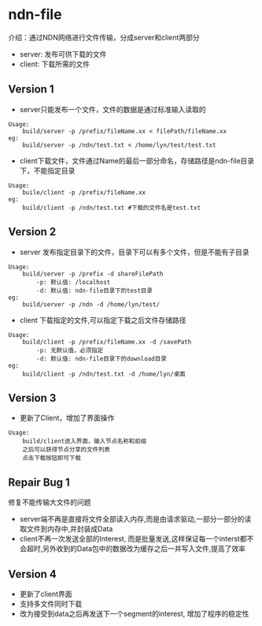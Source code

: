 # ndn-file
介绍：通过NDN网络进行文件传输，分成server和client两部分
* server: 发布可供下载的文件
* client: 下载所需的文件

## Version 1
* server只能发布一个文件，文件的数据是通过标准输入读取的 
```
Usage: 
    build/server -p /prefix/fileName.xx < filePath/fileName.xx
eg: 
    build/server -p /ndn/test.txt < /home/lyn/test/test.txt
```

* client下载文件，文件通过Name的最后一部分命名，存储路径是ndn-file目录下，不能指定目录
```
Usage: 
    buile/client -p /prefix/fileName.xx
eg: 
    build/client -p /ndn/test.txt #下载的文件名是test.txt
```

## Version 2
* server 发布指定目录下的文件，目录下可以有多个文件，但是不能有子目录
```
Usage:
    build/server -p /prefix -d shareFilePath
        -p: 默认值: /localhost
        -d: 默认值: ndn-file目录下的test目录
eg:
    build/server -p /ndn -d /home/lyn/test/
```

* client 下载指定的文件,可以指定下载之后文件存储路径
```
Usage:
    build/client -p /prefix/fileName.xx -d /savePath
        -p: 无默认值，必须指定
        -d: 默认值: ndn-file目录下的download目录
eg:
    build/client -p /ndn/test.txt -d /home/lyn/桌面
```
## Version 3
* 更新了Client，增加了界面操作
```
Usage:
    build/client进入界面，输入节点名称和前缀
    之后可以获得节点分享的文件列表
    点击下载按钮即可下载
```

## Repair Bug 1
修复不能传输大文件的问题
* server端不再是直接将文件全部读入内存,而是由请求驱动,一部分一部分的读取文件到内存中,并封装成Data
* client不再一次发送全部的Interest, 而是批量发送,这样保证每一个interst都不会超时,另外收到的Data包中的数据改为缓存之后一并写入文件,提高了效率

## Version 4
* 更新了client界面
* 支持多文件同时下载
* 改为接受到data之后再发送下一个segment的interest, 增加了程序的稳定性